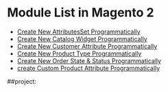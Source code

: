 
# Module List in Magento 2

* [Create New AttributesSet Programmatically ](AttributesSet)
* [Create New Catalog Widget Programmatically ](CatalogWidget)
* [Create New Customer Attribute Programmatically ](CustomerAttribute)
* [Create New Product Type Programmatically ](NewproductType)
* [Create New Order State & Status Programmatically ](OrderFlow)
* [create Custom Product Attribute Programmatically ](ProductAttributes)




##project:
[](https://github.com/KtreeOpenSource/Magento2Examples)
